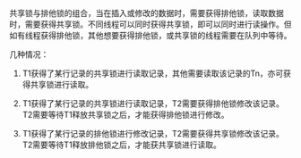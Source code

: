 共享锁与排他锁的组合，当在插入或修改的数据时，需要获得排他锁，读取数据时，需要获得共享锁。不同线程可以同时获得共享锁，即可以同时进行读操作。但如有线程获得排他锁，其他想要获得排他锁，或共享锁的线程需要在队列中等待。



几种情况：

1. T1获得了某行记录的共享锁进行读取记录，其他需要读取该记录的Tn，亦可获得共享锁进行读取。

2. T1获得了某行记录的共享锁进行读取记录，T2需要获得排他锁修改该记录。T2需要等待T1释放共享锁之后，才能获得排他锁进行修改。

3. T1获得了某行记录的排他锁进行修改记录，T2需要获得共享锁修改该记录。T2需要等待T1释放排他锁之后，才能获共享锁进行读取。





